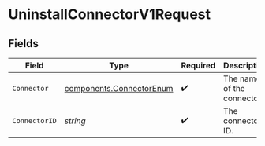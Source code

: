 # UninstallConnectorV1Request


## Fields

| Field                                                                | Type                                                                 | Required                                                             | Description                                                          | Example                                                              |
| -------------------------------------------------------------------- | -------------------------------------------------------------------- | -------------------------------------------------------------------- | -------------------------------------------------------------------- | -------------------------------------------------------------------- |
| `Connector`                                                          | [components.ConnectorEnum](../../models/components/connectorenum.md) | :heavy_check_mark:                                                   | The name of the connector.                                           |                                                                      |
| `ConnectorID`                                                        | *string*                                                             | :heavy_check_mark:                                                   | The connector ID.                                                    | XXX                                                                  |